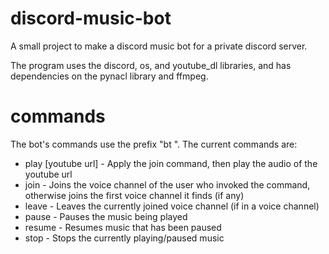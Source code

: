 # discord-music-bot
A small project to make a discord music bot for a private discord server.

The program uses the discord, os, and youtube_dl libraries, and has dependencies on the pynacl library and ffmpeg.

# commands
The bot's commands use the prefix "bt ". The current commands are:

  * play [youtube url] - Apply the join command, then play the audio of the youtube url
  * join - Joins the voice channel of the user who invoked the command, otherwise joins the first voice channel it finds (if any)
  * leave - Leaves the currently joined voice channel (if in a voice channel)
  * pause - Pauses the music being played
  * resume - Resumes music that has been paused
  * stop - Stops the currently playing/paused music
